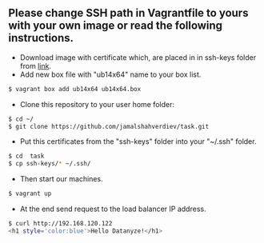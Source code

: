 ## Please change SSH path in Vagrantfile to yours with your own image or read the following instructions.

  - Download image with certificate which, are placed in in ssh-keys folder from [link](https://goo.gl/Oam3Ln).
  - Add new box file with "ub14x64" name to your box list. 
```sh
$ vagrant box add ub14x64 ub14x64.box
```
  - Clone this repository to your user home folder:
```sh
$ cd ~/
$ git clone https://github.com/jamalshahverdiev/task.git
```
  - Put this certificates from the "ssh-keys" folder into your "~/.ssh" folder.
```sh
$ cd  task
$ cp ssh-keys/* ~/.ssh/
```
  - Then start our machines.
```sh
$ vagrant up
```
  - At the end send request to the load balancer IP address.
```sh
$ curl http://192.168.120.122
<h1 style='color:blue'>Hello Datanyze!</h1>
```
